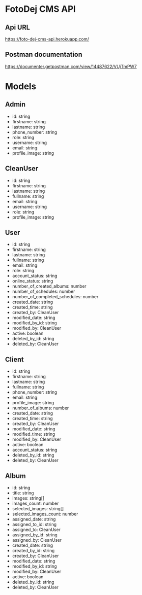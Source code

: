# FotoDej CMS API

## Api URL
https://foto-dej-cms-api.herokuapp.com/

## Postman documentation
https://documenter.getpostman.com/view/14487622/VUjTmPW7

# Models

## Admin
- id: string
- firstname: string
- lastname: string
- phone_number: string
- role: string
- username: string
- email: string
- profile_image: string

## CleanUser
- id: string
- firstname: string
- lastname: string
- fullname: string
- email: string
- username: string
- role: string
- profile_image: string

## User
- id: string
- firstname: string
- lastname: string
- fullname: string
- email: string
- role: string
- account_status: string
- online_status: string
- number_of_created_albums: number
- number_of_schedules: number
- number_of_completed_schedules: number
- created_date: string
- created_time: string
- created_by: CleanUser
- modified_date: string
- modified_by_id: string
- modified_by: CleanUser
- active: boolean
- deleted_by_id: string
- deleted_by: CleanUser

## Client
- id: string
- firstname: string
- lastname: string
- fullname: string
- phone_number: string
- email: string
- profile_image: string
- number_of_albums: number
- created_date: string
- created_time: string
- created_by: CleanUser
- modified_date: string
- modified_time: string
- modified_by: CleanUser
- active: boolean
- account_status: string
- deleted_by_id: string
- deleted_by: CleanUser

## Album
- id: string
- title: string
- images: string[]
- images_count: number
- selected_images: string[]
- selected_images_count: number
- assigned_date: string
- assigned_to_id: string
- assigned_to: CleanUser
- assigned_by_id: string
- assigned_by: CleanUser
- created_date: string
- created_by_id: string
- created_by: CleanUser
- modified_date: string
- modified_by_id: string
- modified_by: CleanUser
- active: boolean
- deleted_by_id: string
- deleted_by: CleanUser
